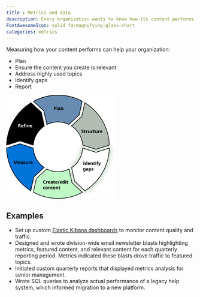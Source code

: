 ```yaml
---
title : Metrics and data
description: Every organization wants to know how its content performs. I have extensive experience implementing and monitoring content metrics.
FontAwesomeIcon: solid fa-magnifying-glass-chart
categories: metrics
---
```


 Measuring how your content performs can help your organization:

- Plan
- Ensure the content you create is relevant
- Address highly used topics
- Identify gaps
- Report

![Content lifecycle](/assets/images/content-lifecycle-identify.png)

## Examples

- Set up custom [Elastic Kibana dashboards](https://www.elastic.co/kibana/kibana-dashboard) to monitor content quality and traffic.
- Designed and wrote division-wide email newsletter blasts highlighting metrics, featured content, and relevant content for each quarterly reporting period. Metrics indicated these blasts drove traffic to featured topics.
- Initiated custom quarterly reports that displayed metrics analysis for senior management.
- Wrote SQL queries to analyze actual performance of a legacy help system, which informed migration to a new platform.
